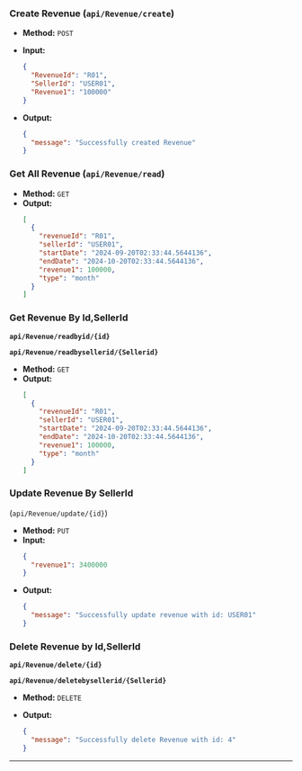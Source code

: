 ### **Create Revenue (`api/Revenue/create`)**

- **Method:** `POST`
- **Input:**

  ```json
  {
    "RevenueId": "R01",
    "SellerId": "USER01",
    "Revenue1": "100000"
  }
  ```

- **Output:**
  ```json
  {
    "message": "Successfully created Revenue"
  }
  ```

### **Get All Revenue (`api/Revenue/read`)**

- **Method:** `GET`
- **Output:**
  ```json
  [
    {
      "revenueId": "R01",
      "sellerId": "USER01",
      "startDate": "2024-09-20T02:33:44.5644136",
      "endDate": "2024-10-20T02:33:44.5644136",
      "revenue1": 100000,
      "type": "month"
    }
  ]
  ```

### **Get Revenue By Id,SellerId**

**`api/Revenue/readbyid/{id}`**

**`api/Revenue/readbysellerid/{Sellerid}`**

- **Method:** `GET`
- **Output:**
  ```json
  [
    {
      "revenueId": "R01",
      "sellerId": "USER01",
      "startDate": "2024-09-20T02:33:44.5644136",
      "endDate": "2024-10-20T02:33:44.5644136",
      "revenue1": 100000,
      "type": "month"
    }
  ]
  ```

### **Update Revenue By SellerId** 
(`api/Revenue/update/{id}`)

- **Method:** `PUT`
- **Input:**
  ```json
  {
    "revenue1": 3400000
  }
  ```
- **Output:**
  ```json
  {
    "message": "Successfully update revenue with id: USER01"
  }
  ```

### **Delete Revenue by Id,SellerId**

**`api/Revenue/delete/{id}`**

**`api/Revenue/deletebysellerid/{Sellerid}`**

- **Method:** `DELETE`
- **Output:**

  ```json
  {
    "message": "Successfully delete Revenue with id: 4"
  }
  ```

---
